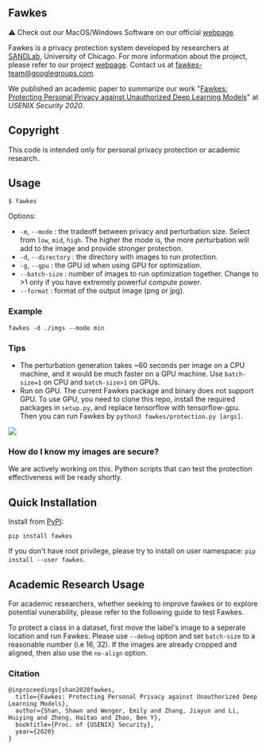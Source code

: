 Fawkes
------
:warning: Check out our MacOS/Windows Software on our official [webpage](https://sandlab.cs.uchicago.edu/fawkes/#code).

Fawkes is a privacy protection system developed by researchers at [SANDLab](https://sandlab.cs.uchicago.edu/),
University of Chicago. For more information about the project, please refer to our
project [webpage](https://sandlab.cs.uchicago.edu/fawkes/). Contact us at fawkes-team@googlegroups.com.

We published an academic paper to summarize our
work "[Fawkes: Protecting Personal Privacy against Unauthorized Deep Learning Models](https://www.shawnshan.com/files/publication/fawkes.pdf)"
at *USENIX Security 2020*.


Copyright
---------
This code is intended only for personal privacy protection or academic research.

Usage
-----

`$ fawkes`

Options:

* `-m`, `--mode`       : the tradeoff between privacy and perturbation size. Select from `low`, `mid`, `high`. The
  higher the mode is, the more perturbation will add to the image and provide stronger protection.
* `-d`, `--directory`  : the directory with images to run protection.
* `-g`, `--gpu`        : the GPU id when using GPU for optimization.
* `--batch-size`       : number of images to run optimization together. Change to >1 only if you have extremely powerful
  compute power.
* `--format`      : format of the output image (png or jpg).

### Example

`fawkes -d ./imgs --mode min`

### Tips

- The perturbation generation takes ~60 seconds per image on a CPU machine, and it would be much faster on a GPU
  machine. Use `batch-size=1` on CPU and `batch-size>1` on GPUs.
- Run on GPU. The current Fawkes package and binary does not support GPU. To use GPU, you need to clone this repo, install
  the required packages in `setup.py`, and replace tensorflow with tensorflow-gpu. Then you can run Fawkes
  by `python3 fawkes/protection.py [args]`.

![](http://sandlab.cs.uchicago.edu/fawkes/files/obama.png)

### How do I know my images are secure?

We are actively working on this. Python scripts that can test the protection effectiveness will be ready shortly.

Quick Installation
------------------

Install from [PyPI](https://pypi.org/project/fawkes/):

```
pip install fawkes
```

If you don't have root privilege, please try to install on user namespace: `pip install --user fawkes`.


Academic Research Usage
-----------------------
For academic researchers, whether seeking to improve fawkes or to explore potential vunerability, please refer to the
following guide to test Fawkes.

To protect a class in a dataset, first move the label's image to a seperate location and run Fawkes. Please
use `--debug` option and set `batch-size` to a reasonable number (i.e 16, 32). If the images are already cropped and
aligned, then also use the `no-align` option.

### Citation

```
@inproceedings{shan2020fawkes,
  title={Fawkes: Protecting Personal Privacy against Unauthorized Deep Learning Models},
  author={Shan, Shawn and Wenger, Emily and Zhang, Jiayun and Li, Huiying and Zheng, Haitao and Zhao, Ben Y},
  booktitle={Proc. of {USENIX} Security},
  year={2020}
}
```
